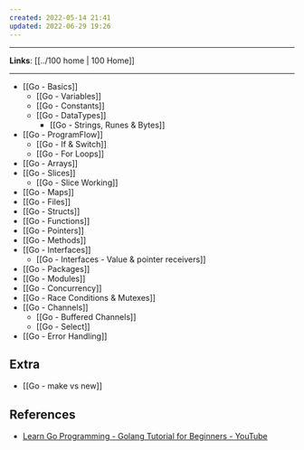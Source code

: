 ```yaml
---
created: 2022-05-14 21:41
updated: 2022-06-29 19:26
---
```

---
**Links**: [[../100 home | 100 Home]]

---
- [[Go - Basics]]
	- [[Go - Variables]]
	- [[Go - Constants]]
	- [[Go - DataTypes]]
		- [[Go - Strings, Runes & Bytes]]
- [[Go - ProgramFlow]]
	- [[Go - If & Switch]]
	- [[Go - For Loops]]
- [[Go - Arrays]]
- [[Go - Slices]]
	- [[Go - Slice Working]]
- [[Go - Maps]]
- [[Go - Files]]
- [[Go - Structs]]
- [[Go - Functions]]
- [[Go - Pointers]]
- [[Go - Methods]]
- [[Go - Interfaces]]
	- [[Go - Interfaces - Value & pointer receivers]]
- [[Go - Packages]]
- [[Go - Modules]]
- [[Go - Concurrency]]
- [[Go - Race Conditions & Mutexes]]
- [[Go - Channels]]
	- [[Go - Buffered Channels]]
	- [[Go - Select]]
- [[Go - Error Handling]]

## Extra
- [[Go - make vs new]]

## References
- [Learn Go Programming - Golang Tutorial for Beginners - YouTube](https://www.youtube.com/watch?v=YS4e4q9oBaU)